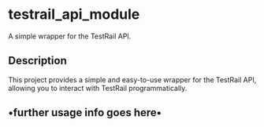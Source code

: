 # testrail_api_module

A simple wrapper for the TestRail API.

## Description

This project provides a simple and easy-to-use wrapper for the TestRail API, allowing you to interact with TestRail programmatically.

## •further usage info goes here•